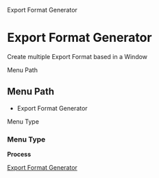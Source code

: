 
Export Format Generator
# Export Format Generator


Create multiple Export Format based in a Window

Menu Path
## Menu Path



- Export Format Generator

Menu Type
### Menu Type

**Process**


[Export Format Generator](../../functional-guide/window/process-exp_format-generator.md)